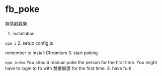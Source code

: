 # fb_poke
無情戳戳樂

1. installation

`npm i`
2. setup config.js

remember to install Chromium
3. start poking

`npm index`
You should manual poke the person for the first time.
You might have to login to fb with 雙重驗證 for the first time.
4. have fun!
